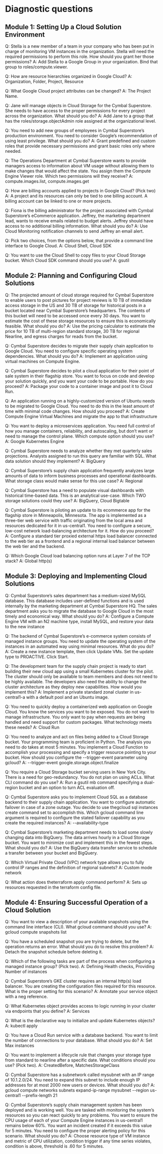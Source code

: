 # Diagnostic questions

## Module 1: Setting Up a Cloud Solution Environment

Q: Stella is a new member of a team in your company who has been put in charge of monitoring VM instances in the organization. Stella will need the required permissions to perform this role. How should you grant her those permissions?
A: Add Stella to a Google Group in your organization. Bind that group to roles/compute.viewer.

Q: How are resource hierarchies organized in Google Cloud?
A: Organization, Folder, Project, Resource

Q: What Google Cloud project attributes can be changed?
A: The Project Name.

Q: Jane will manage objects in Cloud Storage for the Cymbal Superstore. She needs to have access to the proper permissions for every project across the organization. What should you do? 
A: Add Jane to a group that has the roles/storage.objectAdmin role assigned at the organizational level.

Q: You need to add new groups of employees in Cymbal Superstore’s production environment. You need to consider Google’s recommendation of using least privilege. What should you do? 
A: Grant predefined and custom roles that provide necessary permissions and grant basic roles only where needed.

Q: The Operations Department at Cymbal Superstore wants to provide managers access to information about VM usage without allowing them to make changes that would affect the state. You assign them the Compute Engine Viewer role. Which two permissions will they receive?
A: compute.images.list, compute.images.get

Q: How are billing accounts applied to projects in Google Cloud? (Pick two)
A: A project and its resources can only be tied to one billing account. A billing account can be linked to one or more projects.

Q: Fiona is the billing administrator for the project associated with Cymbal Superstore’s eCommerce application. Jeffrey, the marketing department lead, wants to receive emails related to budget alerts. Jeffrey should have access to no additional billing information. What should you do?
A: Use Cloud Monitoring notification channels to send Jeffrey an email alert.

Q: Pick two choices, from the options below, that provide a command line interface to Google Cloud.
A: Cloud Shell, Cloud SDK

Q: You want to use the Cloud Shell to copy files to your Cloud Storage bucket. Which Cloud SDK command should you use?
A: gsutil

## Module 2: Planning and Configuring Cloud Solutions

Q: The projected amount of cloud storage required for Cymbal Superstore to enable users to post pictures for project reviews is 10 TB of immediate access storage in the US and 30 TB of storage for historical posts in a bucket located near Cymbal Superstore’s headquarters. The contents of this bucket will need to be accessed once every 30 days. You want to estimate the cost of these storage resources to ensure this is economically feasible. What should you do?
A: Use the pricing calculator to estimate the price for 10 TB of multi-region standard storage, 30 TB for regional Nearline, and egress charges for reads from the bucket.

Q: Cymbal Superstore decides to migrate their supply chain application to Google Cloud. You need to configure specific operating system dependencies. What should you do?
A: Implement an application using virtual machines on Compute Engine.

Q: Cymbal Superstore decides to pilot a cloud application for their point of sale system in their flagship store. You want to focus on code and develop your solution quickly, and you want your code to be portable. How do you proceed?
A: Package your code to a container image and post it to Cloud Run.

Q: An application running on a highly-customized version of Ubuntu needs to be migrated to Google Cloud. You need to do this in the least amount of time with minimal code changes. How should you proceed?
A: Create Compute Engine Virtual Machines and migrate the app to that infrastructure

Q: You want to deploy a microservices application. You need full control of how you manage containers, reliability, and autoscaling, but don’t want or need to manage the control plane. Which compute option should you use?
A: Google Kubernetes Engine

Q: Cymbal Superstore needs to analyze whether they met quarterly sales projections. Analysts assigned to run this query are familiar with SQL. What data solution should they implement?
A: BigQuery

Q: Cymbal Superstore’s supply chain application frequently analyzes large amounts of data to inform business processes and operational dashboards. What storage class would make sense for this use case?
A: Regional

Q: Cymbal Superstore has a need to populate visual dashboards with historical time-based data. This is an analytical use-case. Which TWO storage solutions could they use? 
A: BigQuery, Cloud Bigtable

Q: Cymbal Superstore is piloting an update to its ecommerce app for the flagship store in Minneapolis, Minnesota. The app is implemented as a three-tier web service with traffic originating from the local area and resources dedicated for it in us-central1. You need to configure a secure, low-cost network load-balancing architecture for it. How do you proceed?
A: Configure a standard tier proxied external https load balancer connected to the web tier as a frontend and a regional internal load balancer between the web tier and the backend. 

Q: Which Google Cloud load balancing option runs at Layer 7 of the TCP stack?
A: Global http(s)

## Module 3: Deploying and Implementing Cloud Solutions

Q: Cymbal Superstore’s sales department has a medium-sized MySQL database. This database includes user-defined functions and is used internally by the marketing department at Cymbal Superstore HQ. The sales department asks you to migrate the database to Google Cloud in the most timely and economical way. What should you do?
A: Configure a Compute Engine VM with an N2 machine type, install MySQL, and restore your data to the new instance

Q: The backend of Cymbal Superstore’s e-commerce system consists of managed instance groups. You need to update the operating system of the instances in an automated way using minimal resources. What do you do?
A: Create a new instance template, then click Update VMs. Set the update type to PROACTIVE. Click Start.

Q: The development team for the supply chain project is ready to start building their new cloud app using a small Kubernetes cluster for the pilot. The cluster should only be available to team members and does not need to be highly available. The developers also need the ability to change the cluster architecture as they deploy new capabilities. How would you implement this?
A: Implement a private standard zonal cluster in us-central1-a with a default pool and an Ubuntu image.

Q: You need to quickly deploy a containerized web application on Google Cloud. You know the services you want to be exposed. You do not want to manage infrastructure. You only want to pay when requests are being handled and need support for custom packages. What technology meets these needs?
A: Cloud Run

Q: You need to analyze and act on files being added to a Cloud Storage bucket. Your programming team is proficient in Python. The analysis you need to do takes at most 5 minutes. You implement a Cloud Function to accomplish your processing and specify a trigger resource pointing to your bucket. How should you configure the --trigger-event parameter using gcloud?
A: --trigger-event google.storage.object.finalize

Q: You require a Cloud Storage bucket serving users in New York City. There is a need for geo-redundancy. You do not plan on using ACLs. What CLI command do you use?
A: Run a gsutil mb command specifying a dual-region bucket and an option to turn ACL evaluation off.

Q: Cymbal Superstore asks you to implement Cloud SQL as a database backend to their supply chain application. You want to configure automatic failover in case of a zone outage. You decide to use thegcloud sql instances create command set to accomplish this. Which gcloud command line argument is required to configure the stated failover capability as you create the required instances?
A: --availability-type

Q: Cymbal Superstore’s marketing department needs to load some slowly changing data into BigQuery. The data arrives hourly in a Cloud Storage bucket. You want to minimize cost and implement this in the fewest steps. What should you do?
A: Use the BigQuery data transfer service to schedule a transfer between your bucket and BigQuery.

Q: Which Virtual Private Cloud (VPC) network type allows you to fully control IP ranges and the definition of regional subnets?
A: Custom mode network

Q: What action does theterraform apply command perform?
A: Sets up resources requested in the terraform config file.

## Module 4: Ensuring Successful Operation of a Cloud Solution

Q: You want to view a description of your available snapshots using the command line interface (CLI). What gcloud command should you use?
A: gcloud compute snapshots list

Q: You have a scheduled snapshot you are trying to delete, but the operation returns an error. What should you do to resolve this problem?
A: Detach the snapshot schedule before deleting it.

Q: Which of the following tasks are part of the process when configuring a managed instance group? (Pick two).
A: Defining Health checks, Providing Number of instances

Q: Cymbal Superstore’s GKE cluster requires an internal http(s) load balancer. You are creating the configuration files required for this resource. What is the proper setting for this scenario? 
A: Annotate your service object with a neg reference.

Q: What Kubernetes object provides access to logic running in your cluster via endpoints that you define?
A: Services

Q: What is the declarative way to initialize and update Kubernetes objects?
A: kubectl apply

Q: You have a Cloud Run service with a database backend. You want to limit the number of connections to your database. What should you do?
A: Set Max instances

Q: You want to implement a lifecycle rule that changes your storage type from standard to nearline after a specific date. What conditions should you use? (Pick two).
A: CreatedBefore, MatchesStorageClass

Q: Cymbal Superstore has a subnetwork called mysubnet with an IP range of 10.1.2.0/24. You need to expand this subnet to include enough IP addresses for at most 2000 new users or devices. What should you do?
A: gcloud compute networks subnets expand-ip-range mysubnet --region us-central1 --prefix-length 21

Q: Cymbal Superstore’s supply chain management system has been deployed and is working well. You are tasked with monitoring the system’s resources so you can react quickly to any problems. You want to ensure the CPU usage of each of your Compute Engine instances in us-central1 remains below 60%. You want an incident created if it exceeds this value for 5 minutes. You need to configure the proper alerting policy for this scenario. What should you do?
A: Choose resource type of VM instance and metric of CPU utilization, condition trigger if any time series violates, condition is above, threshold is .60 for 5 minutes.